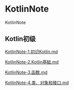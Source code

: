 # KotlinNote

KotlinNote

## Kotlin初级



[KotlinNote-1.初识Kotlin.md](https://github.com/Hankkin/KotlinNote/blob/master/Kotlin%E5%88%9D%E7%BA%A7/KotlinNote-1.%E5%88%9D%E8%AF%86Kotlin.md)

[KotlinNote-2.Kotlin基础.md](https://github.com/Hankkin/KotlinNote/blob/master/Kotlin%E5%88%9D%E7%BA%A7/KotlinNote-2.Kotlin%E5%9F%BA%E7%A1%80.md)

[KotlinNote-3.函数.md](https://github.com/Hankkin/KotlinNote/blob/master/Kotlin%E5%88%9D%E7%BA%A7/KotlinNote-3.%E5%87%BD%E6%95%B0.md)

[KotlinNote-4.类、对象和接口.md](https://github.com/Hankkin/KotlinNote/blob/master/Kotlin%E5%88%9D%E7%BA%A7/KotlinNote-4.%E7%B1%BB%E3%80%81%E5%AF%B9%E8%B1%A1%E5%92%8C%E6%8E%A5%E5%8F%A3.md)
